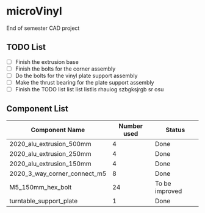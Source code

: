 # microVinyl
End of semester CAD project




## TODO List
- [ ] Finish the extrusion base
- [ ] Finish the bolts for the corner assembly
- [ ] Do the bolts for the vinyl plate support assembly
- [ ] Make the thrust bearing for the plate support assembly
- [ ] Finish the TODO list list list listlis rhauiog szbgksjrgb sr  osu

## Component List
| Component Name  | Number used | Status |
| ------------- | ------------- | ------------- |
| 2020_alu_extrusion_500mm  | 4  | Done |
| 2020_alu_extrusion_250mm  | 4  | Done |
| 2020_alu_extrusion_150mm  | 4  | Done |
| 2020_3_way_corner_connect_m5  | 8  | Done |
| M5_150mm_hex_bolt  | 24  | To be improved |
| turntable_support_plate  | 1  | Done |
